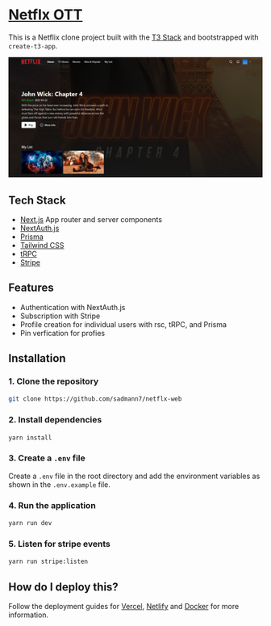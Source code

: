 # [Netflx OTT](https://netflx-web.vercel.app/)

This is a Netflix clone project built with the [T3 Stack](https://create.t3.gg/) and bootstrapped with `create-t3-app`.

[![Netflx OTT](./public/screenshot.png)](https://netflx-web.vercel.app/)

## Tech Stack

- [Next.js](https://nextjs.org) App router and server components
- [NextAuth.js](https://next-auth.js.org)
- [Prisma](https://prisma.io)
- [Tailwind CSS](https://tailwindcss.com)
- [tRPC](https://trpc.io)
- [Stripe](https://stripe.com)

## Features

- Authentication with NextAuth.js
- Subscription with Stripe
- Profile creation for individual users with rsc, tRPC, and Prisma
- Pin verfication for profies

## Installation

### 1. Clone the repository

```bash
git clone https://github.com/sadmann7/netflx-web
```

### 2. Install dependencies

```bash
yarn install
```

### 3. Create a `.env` file

Create a `.env` file in the root directory and add the environment variables as shown in the `.env.example` file.

### 4. Run the application

```bash
yarn run dev
```

### 5. Listen for stripe events

```bash
yarn run stripe:listen
```

## How do I deploy this?

Follow the deployment guides for [Vercel](https://create.t3.gg/en/deployment/vercel), [Netlify](https://create.t3.gg/en/deployment/netlify) and [Docker](https://create.t3.gg/en/deployment/docker) for more information.
